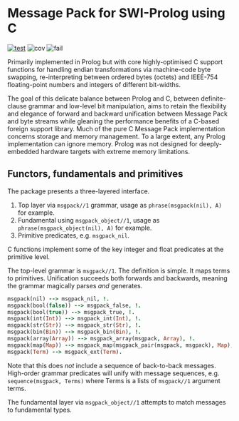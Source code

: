 # Message Pack for SWI-Prolog using C

[![test](https://github.com/royratcliffe/msgpackc-prolog/actions/workflows/test.yaml/badge.svg)](https://github.com/royratcliffe/msgpackc-prolog/actions/workflows/test.yaml)
![cov](https://shields.io/endpoint?url=https://gist.githubusercontent.com/royratcliffe/ccccef2ac1329551794f2a466ee61014/raw/cov.json)
![fail](https://shields.io/endpoint?url=https://gist.githubusercontent.com/royratcliffe/ccccef2ac1329551794f2a466ee61014/raw/fail.json)

Primarily implemented in Prolog but with core highly-optimised C support functions for handling endian transformations via machine-code byte swapping, re-interpreting between ordered bytes (octets) and IEEE-754 floating-point numbers and integers of different bit-widths.

The goal of this delicate balance between Prolog and C, between
definite-clause grammar and low-level bit manipulation, aims to retain
the flexibility and elegance of forward and backward unification between
Message Pack and byte streams while gleaning the performance benefits of
a C-based foreign support library. Much of the pure C Message Pack
implementation concerns storage and memory management. To a large
extent, any Prolog implementation can ignore memory. Prolog was not
designed for deeply-embedded hardware targets with extreme memory
limitations.

## Functors, fundamentals and primitives

The package presents a three-layered interface.

  1. Top layer via `msgpack//1` grammar, usage as `phrase(msgpack(nil), A)` for example.
  2. Fundamental using `msgpack_object//1`, usage as `phrase(msgpack_object(nil), A)` for example.
  3. Primitive predicates, e.g. `msgpack_nil`.

C functions implement some of the key integer and float predicates at the
primitive level.

The top-level grammar is `msgpack//1`. The definition is simple. It maps terms
to primitives. Unification succeeds both forwards and backwards, meaning the
grammar magically parses *and* generates.

```prolog
msgpack(nil) --> msgpack_nil, !.
msgpack(bool(false)) --> msgpack_false, !.
msgpack(bool(true)) --> msgpack_true, !.
msgpack(int(Int)) --> msgpack_int(Int), !.
msgpack(str(Str)) --> msgpack_str(Str), !.
msgpack(bin(Bin)) --> msgpack_bin(Bin), !.
msgpack(array(Array)) --> msgpack_array(msgpack, Array), !.
msgpack(map(Map)) --> msgpack_map(msgpack_pair(msgpack, msgpack), Map), !.
msgpack(Term) --> msgpack_ext(Term).
```

Note that this does _not_ include a sequence of back-to-back messages.
High-order grammar predicates will unify with message sequences, e.g.
`sequence(msgpack, Terms)` where Terms is a lists of `msgpack//1` argument
terms.

The fundamental layer via `msgpack_object//1` attempts to match messages to
fundamental types.
